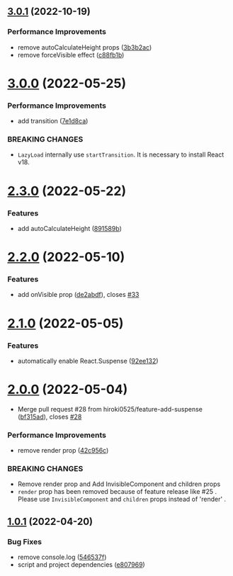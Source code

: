 ## [3.0.1](https://github.com/hiroki0525/react-dom-lazyload-component/compare/v3.0.0...v3.0.1) (2022-10-19)


### Performance Improvements

* remove autoCalculateHeight props ([3b3b2ac](https://github.com/hiroki0525/react-dom-lazyload-component/commit/3b3b2ac8d1929cfa31c6bdca1a2a80273d4bdff6))
* remove forceVisible effect ([c88fb1b](https://github.com/hiroki0525/react-dom-lazyload-component/commit/c88fb1bb4c0f9ba0cf4fa0f331705b4a880f5098))

# [3.0.0](https://github.com/hiroki0525/react-dom-lazyload-component/compare/v2.3.0...v3.0.0) (2022-05-25)


### Performance Improvements

* add transition ([7e1d8ca](https://github.com/hiroki0525/react-dom-lazyload-component/commit/7e1d8ca02d9110108af87367d4f89ae583dd7b42))


### BREAKING CHANGES

* `LazyLoad` internally use `startTransition`. It is necessary to install React v18.

# [2.3.0](https://github.com/hiroki0525/react-dom-lazyload-component/compare/v2.2.0...v2.3.0) (2022-05-22)


### Features

* add autoCalculateHeight ([891589b](https://github.com/hiroki0525/react-dom-lazyload-component/commit/891589bab7010f65a1276b4af21dff57902c5d7a))

# [2.2.0](https://github.com/hiroki0525/react-dom-lazyload-component/compare/v2.1.0...v2.2.0) (2022-05-10)


### Features

* add onVisible prop ([de2abdf](https://github.com/hiroki0525/react-dom-lazyload-component/commit/de2abdfa809ae3cbbd8b27c71a6d41bc2dbc90dd)), closes [#33](https://github.com/hiroki0525/react-dom-lazyload-component/issues/33)

# [2.1.0](https://github.com/hiroki0525/react-dom-lazyload-component/compare/v2.0.0...v2.1.0) (2022-05-05)


### Features

* automatically enable React.Suspense ([92ee132](https://github.com/hiroki0525/react-dom-lazyload-component/commit/92ee13261f356170ddebc02dab6471d11d8bc670))

# [2.0.0](https://github.com/hiroki0525/react-dom-lazyload-component/compare/v1.0.1...v2.0.0) (2022-05-04)


* Merge pull request #28 from hiroki0525/feature-add-suspense ([bf315ad](https://github.com/hiroki0525/react-dom-lazyload-component/commit/bf315ad7a86470ced0ca6c5eacb7ddfdbe34ac98)), closes [#28](https://github.com/hiroki0525/react-dom-lazyload-component/issues/28)


### Performance Improvements

* remove render prop ([42c956c](https://github.com/hiroki0525/react-dom-lazyload-component/commit/42c956c8145b1c780c75a7986ec3f1433a1a0c35))


### BREAKING CHANGES

* Remove render prop and Add InvisibleComponent and children props
* `render` prop has been removed because of feature release like #25 .
Please use `InvisibleComponent` and `children` props instead of 'render' .

## [1.0.1](https://github.com/hiroki0525/react-dom-lazyload-component/compare/v1.0.0...v1.0.1) (2022-04-20)


### Bug Fixes

* remove console.log ([546537f](https://github.com/hiroki0525/react-dom-lazyload-component/commit/546537f432395a18c6ffbcfd4b8cf07c5ad7e93a))
* script and project dependencies ([e807969](https://github.com/hiroki0525/react-dom-lazyload-component/commit/e8079698d0f0f81037080c0e50bc6b247f29c641))
